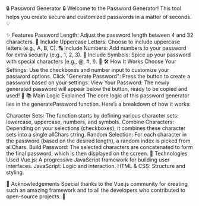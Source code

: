 🔒 Password Generator 🔒
Welcome to the Password Generator! This tool helps you create secure and customized passwords in a matter of seconds. 💡

✨ Features
Password Length: Adjust the password length between 4 and 32 characters. 📝
Include Uppercase Letters: Choose to include uppercase letters (e.g., A, B, C). 🔠
Include Numbers: Add numbers to your password for extra security (e.g., 1, 2, 3). 🔢
Include Symbols: Spice up your password with special characters (e.g., @, #, !). 🎉
🛠️ How It Works
Choose Your Settings: Use the checkboxes and number input to customize your password options.
Click "Generate Password": Press the button to create a password based on your settings.
View Your Password: The newly generated password will appear below the button, ready to be copied and used! 🔐
📚 Main Logic Explained
The core logic of this password generator lies in the generatePassword function. Here’s a breakdown of how it works:

Character Sets:
The function starts by defining various character sets: lowercase, uppercase, numbers, and symbols.
Combine Characters:
Depending on your selections (checkboxes), it combines these character sets into a single allChars string.
Random Selection:
For each character in the password (based on the desired length), a random index is picked from allChars.
Build Password:
The selected characters are concatenated to form the final password, which is then displayed on the screen.
🔧 Technologies Used
Vue.js: A progressive JavaScript framework for building user interfaces.
JavaScript: Logic and interaction.
HTML & CSS: Structure and styling.

🙌 Acknowledgements
Special thanks to the Vue.js community for creating such an amazing framework and to all the developers who contributed to open-source projects. 🙏
